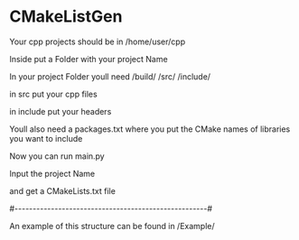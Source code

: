 # CMakeListGen
Your cpp projects should be in /home/user/cpp

Inside put a Folder with your project Name

In your project Folder youll need
/build/ /src/ /include/

in src put your cpp files

in include put your headers

Youll also need a packages.txt where you put the CMake names of libraries you want to include

Now you can run main.py 

Input the project Name

and get a CMakeLists.txt file

#-----------------------------------------------------#

An example of this structure can be found in /Example/
